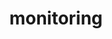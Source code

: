 ---
title: "monitoring"
description: "Мониторинг приложения - необходимый минимум, чтобы сделать надёжное и стабильное приложение. Статьи по настройке мониторинга различных компонент, особенности реализации мониторинга в различных фреймворках."
---
